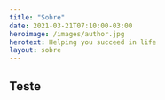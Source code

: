 ```yaml
---
title: "Sobre"
date: 2021-03-21T07:10:00-03:00
heroimage: /images/author.jpg
herotext: Helping you succeed in life
layout: sobre
---
```


## Teste
